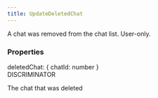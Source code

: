 ```yaml
---
title: UpdateDeletedChat
---
```


A chat was removed from the chat list. User-only.

### Properties

<div class="flex flex-col gap-3"><div><div class="flex gap-2"><div class="font-mono"><span class="font-bold">deletedChat</span><span class="opacity-50">:</span> <span class="font-mono">{ <span class="font-bold">chatId</span><span class="opacity-50">:</span> <span>number</span> }</span></div><div class="flex items-center"><div class="bg-dbt px-1.5 rounded-md select-none text-fgt text-[10px]">DISCRIMINATOR</div></div></div><div class="pl-3"><div class="no-margin">

The chat that was deleted

</div></div></div></div>

